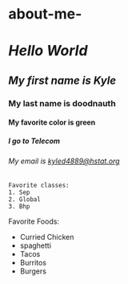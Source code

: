 
# about-me-
# _Hello World_
## _My **first name** is Kyle_
### My last name is doodnauth
#### My favorite color is green
##### I go to Telecom
###### My email is kyled4889@hstat.org
    Favorite classes: 
    1. Sep
    2. Global
    3. Bhp
 Favorite Foods:
 * Curried Chicken 
 * spaghetti
 * Tacos
 * Burritos
 * Burgers
                                        
 
 